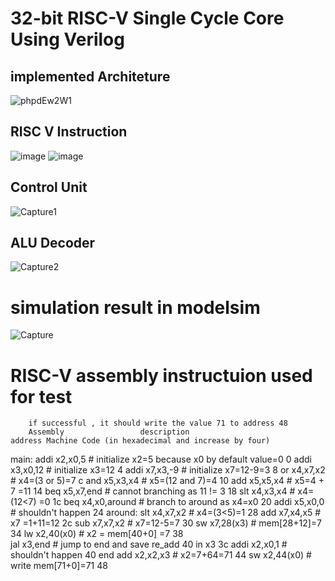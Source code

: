 # 32-bit RISC-V Single Cycle Core Using Verilog
  ## implemented Architeture 
  
![phpdEw2W1](https://github.com/user-attachments/assets/55cd774c-676e-4f7c-af00-d3840ec959f6)

  ## RISC V Instruction 
  
![image](https://github.com/user-attachments/assets/482566cd-9f13-42f6-8cb7-3b034eb9e0d4)
![image](https://github.com/user-attachments/assets/e0fe30a9-7a39-4074-bb58-087801248c69)

  ## Control Unit 
  
  ![Capture1](https://github.com/user-attachments/assets/f4b1cee9-9338-4e06-a729-c602b018c924)

  ## ALU Decoder 

  ![Capture2](https://github.com/user-attachments/assets/fd37f84d-b6e7-4377-b2ac-c05e9975be73)


# simulation result in modelsim 

![Capture](https://github.com/user-attachments/assets/ffe7bcc5-428a-45e6-9bc8-3946fe2c96a1)

# RISC-V assembly instructuion used for test 
       
        if successful , it should write the value 71 to address 48
        Assembly                 description                                             address Machine Code (in hexadecimal and increase by four)        
main:   addi x2,x0,5             # initialize x2=5 because x0 by default value=0         0
        addi x3,x0,12            # initialize x3=12                                      4
        addi x7,x3,-9            # initialize x7=12-9=3                                  8
        or   x4,x7,x2            # x4=(3 or 5)=7                                         c
        and  x5,x3,x4            # x5=(12 and 7)=4                                       10
        add  x5,x5,x4            # x5=4 + 7 =11                                          14
        beq  x5,x7,end           # cannot branching as 11 != 3                           18
        slt  x4,x3,x4            # x4= (12<7) =0                                         1c
        beq  x4,x0,around        # branch to around as x4=x0                             20
        addi x5,x0,0             # shouldn't happen                                      24
around: slt  x4,x7,x2            # x4=(3<5)=1                                            28
        add  x7,x4,x5            # x7 =1+11=12                                           2c
        sub  x7,x7,x2            # x7=12-5=7                                             30
        sw   x7,28(x3)           # mem[28+12]=7                                          34
        lw   x2,40(x0)           # x2 = mem[40+0] =7                                     38   
        jal  x3,end              # jump to end and save re_add 40 in x3                  3c
        addi x2,x0,1             # shouldn't happen                                      40
end     add  x2,x2,x3            # x2=7+64=71                                            44
        sw   x2,44(x0)           # write mem[71+0]=71                                    48
